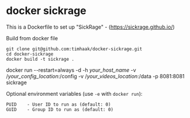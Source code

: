 # docker sickrage

This is a Dockerfile to set up "SickRage" - (https://sickrage.github.io/)

Build from docker file

```
git clone git@github.com:timhaak/docker-sickrage.git
cd docker-sickrage
docker build -t sickrage .
```

docker run --restart=always -d -h *your_host_name* -v /*your_config_location*:/config  -v /*your_videos_location*:/data -p 8081:8081 sickrage

Optional environment variables (use `-e` with `docker run`):
```
PUID    - User ID to run as (default: 0)
GUID    - Group ID to run as (default: 0)
```

